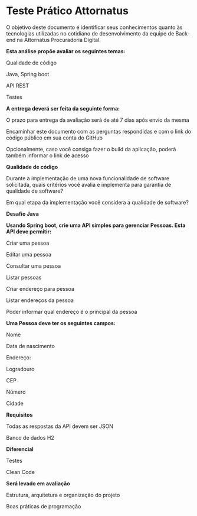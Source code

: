 # Teste Prático Attornatus


O objetivo deste documento é identificar seus conhecimentos quanto às tecnologias utilizadas no cotidiano de desenvolvimento da equipe de Back-end na Attornatus Procuradoria Digital. 


**Esta análise propõe avaliar os seguintes temas:** 

Qualidade de código 

Java, Spring boot 

API REST 

Testes 

 
**A entrega deverá ser feita da seguinte forma:** 

O prazo para entrega da avaliação será de até 7 dias após envio da mesma 

Encaminhar este documento com as perguntas respondidas e com o link do código público em sua conta do GitHub 

Opcionalmente, caso você consiga fazer o build da aplicação, poderá também informar o link de acesso 
 

**Qualidade de código** 

Durante a implementação de uma nova funcionalidade de software solicitada, quais critérios você avalia e implementa para garantia de qualidade de software? 

Em qual etapa da implementação você considera a qualidade de software? 

 
**Desafio Java** 

**Usando Spring boot, crie uma API simples para gerenciar Pessoas. Esta API deve permitir:**   

Criar uma pessoa 

Editar uma pessoa 

Consultar uma pessoa 

Listar pessoas 

Criar endereço para pessoa 

Listar endereços da pessoa 

Poder informar qual endereço é o principal da pessoa  



**Uma Pessoa deve ter os seguintes campos:**   

Nome 

Data de nascimento 

Endereço: 

Logradouro 

CEP 

Número 

Cidade 
 
 

**Requisitos**   

Todas as respostas da API devem ser JSON   

Banco de dados H2 



**Diferencial** 

Testes 

Clean Code 

  


**Será levado em avaliação** 

Estrutura, arquitetura e organização do projeto   

Boas práticas de programação   
